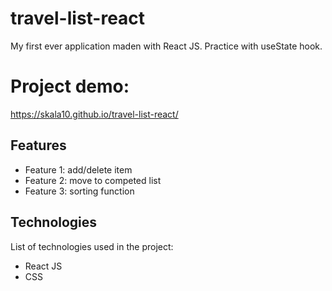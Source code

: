 # travel-list-react

My first ever application maden with React JS. 
Practice with useState hook.

# Project demo: 

https://skala10.github.io/travel-list-react/

## Features

- Feature 1: add/delete item
- Feature 2: move to competed list
- Feature 3: sorting function


## Technologies

List of technologies used in the project:

- React JS
- CSS

